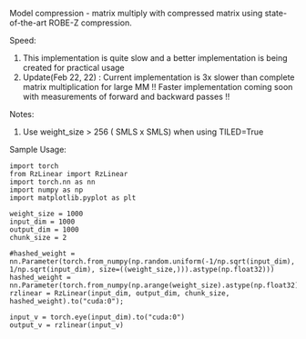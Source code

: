 Model compression - matrix multiply with compressed matrix using state-of-the-art ROBE-Z compression.

Speed:
1. This implementation is quite slow and a better implementation is being created for practical usage
2. Update(Feb 22, 22) : Current implementation is 3x slower than complete matrix multiplication for large MM
!! Faster implementation coming soon with measurements of forward and backward passes !!

Notes:
1. Use weight_size > 256 ( SMLS x SMLS) when using TILED=True


Sample Usage:

```
import torch
from RzLinear import RzLinear 
import torch.nn as nn
import numpy as np
import matplotlib.pyplot as plt

weight_size = 1000
input_dim = 1000
output_dim = 1000
chunk_size = 2

#hashed_weight = nn.Parameter(torch.from_numpy(np.random.uniform(-1/np.sqrt(input_dim), 1/np.sqrt(input_dim), size=((weight_size,))).astype(np.float32)))
hashed_weight = nn.Parameter(torch.from_numpy(np.arange(weight_size).astype(np.float32)))
rzlinear = RzLinear(input_dim, output_dim, chunk_size, hashed_weight).to("cuda:0");

input_v = torch.eye(input_dim).to("cuda:0")
output_v = rzlinear(input_v)

```
